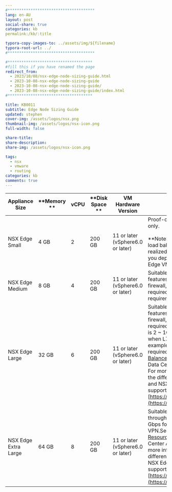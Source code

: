 ```yaml
---
#**************************************
lang: en-AU
layout: post
social-share: true
categories: kb
permalink:/kb/:title

typora-copy-images-to: ../assets/img/${filename}
typora-root-url: ../
#**************************************

#*************************************
#fill this if you have renamed the page
redirect_from:
  - 2023/10/08/nsx-edge-node-sizing-guide.html
  - 2023-10-08-nsx-edge-node-sizing-guide
  - 2023-10-08-nsx-edge-node-sizing-guide/
  - 2023-10-08-nsx-edge-node-sizing-guide/index.html
#*************************************

title: KB0011
subtitle: Edge Node Sizing Guide
updated: stephen
cover-img: /assets/logos/nsx.png
thumbnail-img: /assets/logos/nsx-icon.png
full-width: false

share-title:
share-description: 
share-img: /assets/logos/nsx-icon.png

tags:
  - nsx
  - vmware
  - routing
categories: kb
comments: true
---
```


| **Appliance Size**   | **Memory ** | **vCPU** | **Disk Space ** | **VM Hardware Version**           | **Notes**                                                    |
   | -------------------- | ----------- | -------- | --------------- | --------------------------------- | ------------------------------------------------------------ |
   | NSX Edge Small       | 4 GB        | 2        | 200 GB          | 11 or later (vSphere6.0 or later) | Proof-of-concept deployments only. <br /><br />**Note:**L7 rules for firewall, load balancing and so on are not realized on a Tier-1 gateway if you deploy a small sized NSX Edge VM. |
   | NSX Edge Medium      | 8 GB        | 4        | 200 GB          | 11 or later (vSphere6.0 or later) | Suitable when only L2 through L4 features such as NAT, routing, L4 firewall, L4 load balancer are required and the total throughput requirement is less than 2 Gbps. |
   | NSX Edge Large       | 32 GB       | 6        | 200 GB          | 11 or later (vSphere6.0 or later) | Suitable when only L2 through L4 features such as NAT, routing, L4 firewall, L4 load balancer are required and the total throughput is 2 ~ 10 Gbps. It is also suitable when L7 load balancer, for example, SSL offload is required.See [Scaling Load Balancer Resources ](https://docs.vmware.com/en/VMware-NSX-T-Data-Center/3.1/administration/GUID-19B12230-8BF4-4AF7-9EB7-3701B0A0A439.html)in the NSX-T Data Center Administration Guide. For more information about what the different load balance sizes and NSX Edge form factors can support, see [https://configmax.vmware.com](https://configmax.vmware.com/). |
   | NSX Edge Extra Large | 64 GB       | 8        | 200 GB          | 11 or later (vSphere6.0 or later) | Suitable when the total throughput required is multiple Gbps for L7 load balancer and VPN.See [Scaling Load Balancer Resources ](https://docs.vmware.com/en/VMware-NSX-T-Data-Center/3.1/administration/GUID-19B12230-8BF4-4AF7-9EB7-3701B0A0A439.html)in the NSX-T Data Center Administration Guide. For more information about what the different load balance sizes and NSX Edge form factors can support, see [https://configmax.vmware.com](https://configmax.vmware.com/). |
